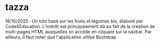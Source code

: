# tazza
18/10/2025 : Un tuto basé sur les fruits et légumes bio, élaboré par Code4Education. L'intérêt est principalement dû au fait de la création de multi-pages HTML auxquelles on accède en cliquant sur la navbar. Par ailleurs, il faut noter que l'application utilise Bootstrap. 
